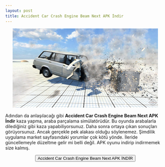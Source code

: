 ```yaml
---
layout: post
title: Accident Car Crash Engine Beam Next APK İndir
---
```


<center>
<img src="/images/beamnext.png" alt="Accident Car Crash Engine Beam Next" height="250px"/>
</center>
<p>Adından da anlaşılacağı gibi <strong>Accident Car Crash Engine Beam Next APK İndir</strong> kaza yapma, araba parçalama simülatörüdür. Bu oyunda arabalarla dilediğiniz gibi kaza yapabiliyorsunuz. Daha sonra ortaya çıkan sonuçları görüyorsunuz. Ancak gerçekle pek alakası olduğu söylenemez. Şimdilik uygulama market sayfasındaki yorumlar çok kötü yönde. İleride güncellemeyle düzeltme gelir mi belli değil. APK oyunu indirip indirmemek size kalmış.</p>

<center>
<a href="https://play.google.com/store/apps/details?id=com.diamondgames.caraccidentengine" target="_blank" rel="nofollow"><button class="button3">Accident Car Crash Engine Beam Next APK İNDİR</button></a>
</center>

